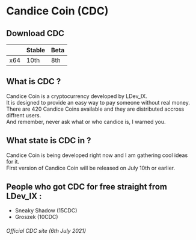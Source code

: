# Candice Coin (CDC) <br>

## Download CDC <br>

|     | Stable | Beta
| --- | --- | ---
| x64 | 10th | 8th

## What is CDC ? <br>
Candice Coin is a cryptocurrency developed by LDev_IX. <br>
It is designed to provide an easy way to pay someone without real money. <br>
There are 420 Candice Coins available and they are distributed accross diffrent users. <br>
And remember, never ask what or who candice is, I warned you. <br>

## What state is CDC in ? <br>
Candice Coin is being developed right now and I am gathering cool ideas for it. <br>
First version of Candice Coin will be released on July 10th or earlier. <br>

## People who got CDC for free straight from LDev_IX : <br>
- Sneaky Shadow (15CDC) <br>
- Groszek (10CDC) <br>

###### Official CDC site (6th July 2021) <br>
